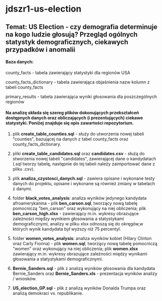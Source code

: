 # jdszr1-us-election

## Temat: US Election - czy demografia determinuje na kogo ludzie głosują? Przegląd ogólnych statystyk demograficznych, ciekawych przypadków i anomalii


#### Baza danych:
county_facts - tabela zawierający statystyki dla regionów USA 

county_facts_dictionary - tabela zawierająca objaśnienia nazw kolumn z tabeli county_facts

primary_results - tabela zawierająca wyniki głosowania dla poszczególnych regionów


#### Na analizę składa się szereg plików dokonujących przekształceń dostępnych danych oraz obliczających (i prezentujących) ciekawe statystyki. Poniżej znajduje się opis zawartości repozytorium.

1. plik **create_table_counties.sql** - służy do utworzenia nowej tabeli "counties", bazującej na danych z tabel county_facts oraz county_facts_dictionary.

2. pliki **create_table_candidates.sql** oraz **candidates.csv** - służą do stworzenia nowej tabeli "candidates", zawierającej dane o kandydatach (.sql tworzy tabelę, następnie do tej tabeli należy zaimportować dane z pliku .csv).

3. plik **analiza_czystosci_danych.sql** - zawiera opisane i wykonane testy danych do projektu, opisane i wykonane są również zmiany w tabelach z danymi.

4. folder **black_votes_analysis**: analiza wyników jedynego kandydata afroamerykanina - plik **ben_carson.sql**, tworzący nową tabelę pomocniczą "ben_carson" oraz wykonujący na niej obliczenia; plik **ben_carson_high.xlsx** - zawierający m.in. wykresy obrazujące zależności między wynikiem głosowania a statystykami demograficznymi, analizy w pliku xlsx odnoszą się do okręgów,w których wynik kandydata był wyższy niż 75 percentyl.

5. folder **women_votes_analysis**: analiza wyników kobiet (Hilary Clinton oraz Carly Fiorina) - plik **women.sql**, tworzący nową tabelę pomocniczą "women" oraz wykonujący na niej obliczenia; plik **women.xlsx** zawierający m.in. wykresy obrazujące zależności między wynikami głosowania a statystykami demograficznymi.

6. **Bernie_Sanders.sql** - plik z analizą wyników głosowania dla kandydata Bernie_Sanders oraz **Bernie_Sanders.xls** - prezentacja wyników analizy / wniosków.

7. **US_election_GP.sql** - plik z analizą wyników Donalda Trumpa oraz analizą demokraci vs. republikanie.

